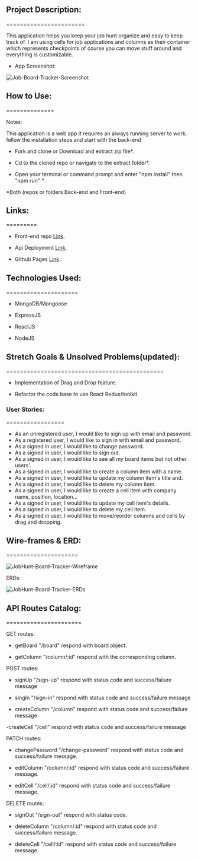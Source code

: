 ## Project Description:
=======================

This application helps you keep your job hunt organize and easy to keep track of. I am using cells for job applications and columns as their container which represents checkpoints of course you can move stuff around and everything is customizable.

- App Screenshot:

![Job-Board-Tracker-Screenshot](https://user-images.githubusercontent.com/47344044/153897086-d2a8bf10-b95b-4da4-b065-31594da9d000.png)

## How to Use:
==============

Notes: 

This application is a web app it requires an always running server to work. fellow the installation steps and start with the back-end 

- Fork and clone or Download and extract zip file*.

- Cd to the cloned repo or navigate to the extract folder*.

- Open your terminal or command prompt and enter "npm install" then "npm run" *.

*Both (repos or folders Back-end and Front-end)


## Links:
=========

- Front-end repo [Link](https://github.com/aymammeri/job-applications-board-tacker).

- Api Deployment [Link](https://thawing-anchorage-80200.herokuapp.com).

- Github Pages [Link](https://aymammeri.github.io/job-applications-board-tacker/).


## Technologies Used:
=====================

- MongoDB/Mongoose

- ExpressJS

- ReactJS

- NodeJS

## Stretch Goals & Unsolved Problems(updated):
==============================================

- Implementation of Drag and Drop feature.

- Refactor the code base to use React Redux/toolkit.

### User Stories:
=================

- As an unregistered user, I would like to sign up with email and password.
- As a registered user, I would like to sign in with email and password.
- As a signed in user, I would like to change password.
- As a signed in user, I would like to sign out.
- As a signed in user, I would like to see all my board items but not
  other users'.
- As a signed in user, I would like to create a column item with a name.
- As a signed in user, I would like to update my column item's title and.
- As a signed in user, I would like to delete my column item.
- As a signed in user, I would like to create a cell item with company name, position, location... 
- As a signed in user, I would like to update my cell item's details.
- As a signed in user, I would like to delete my cell item.
- As a signed in user, I would like to move/reorder columns and cells by drag and dropping.

## Wire-frames & ERD:
=====================

![JobHunt-Board-Tracker-Wireframe](https://media.git.generalassemb.ly/user/40249/files/2c026f00-88c3-11ec-8c48-d49a53dd78da)

ERDs:

![JobHunt-Board-Tracker-ERDs](https://media.git.generalassemb.ly/user/40249/files/260c8e00-88c3-11ec-8a06-24269eaf55d0)

## API Routes Catalog:
======================

GET routes:

- getBoard "/board" respond with board object.

- getColumn "/column/:id" respond with the corresponding column.

POST routes:

- signUp "/sign-up" respond with status code and success/failure message

- singIn "/sign-in" respond with status code and success/failure message

- createColumn "/column" respond with status code and success/failure message

-createCell "/cell" respond with status code and success/failure message

PATCH routes:

- changePassword "/change-password" respond with status code and success/failure message.

- editColumn "/column/:id" respond with status code and success/failure message.

- editCell "/cell/:id" respond with status code and success/failure message.

DELETE routes:

- signOut "/sign-out" respond with status code.

- deleteColumn "/column/:id" respond with status code and success/failure message.

- deleteCell "/cell/:id" respond with status code and success/failure message.
